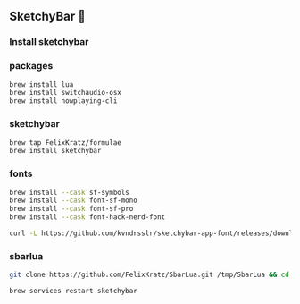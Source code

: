 ## SketchyBar 🍫

### Install sketchybar

### packages

```bash
brew install lua
brew install switchaudio-osx
brew install nowplaying-cli
```

### sketchybar

```bash
brew tap FelixKratz/formulae
brew install sketchybar
```

### fonts

```bash
brew install --cask sf-symbols
brew install --cask font-sf-mono
brew install --cask font-sf-pro
brew install --cask font-hack-nerd-font

curl -L https://github.com/kvndrsslr/sketchybar-app-font/releases/download/v2.0.5/sketchybar-app-font.ttf -o "$HOME"/Library/Fonts/sketchybar-app-font.ttf
```

### sbarlua

```bash
git clone https://github.com/FelixKratz/SbarLua.git /tmp/SbarLua && cd /tmp/SbarLua/ && make install && rm -rf /tmp/SbarLua/

brew services restart sketchybar
```
